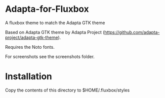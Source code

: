 # Adapta-for-Fluxbox
A fluxbox theme to match the Adapta GTK theme

Based on Adapta GTK theme by Adapta Project (https://github.com/adapta-project/adapta-gtk-theme).

Requires the Noto fonts.

For screenshots see the screenshots folder.

# Installation
Copy the contents of this directory to $HOME/.fluxbox/styles
